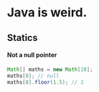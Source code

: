 # Java is weird.

## Statics

#### Not a null pointer

```java
Math[] maths = new Math[10];
maths[0]; // null
maths[0].floor(1.5); // 1
```
